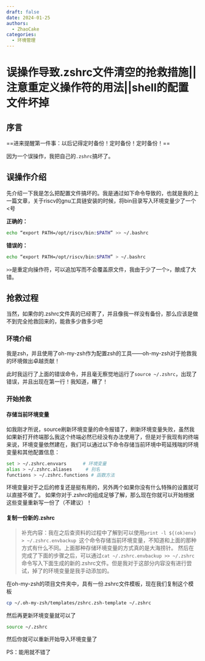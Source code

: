```yaml
---
draft: false 
date: 2024-01-25 
authors:
  - ZhaoCake
categories:
  - 环境管理 
---
```


# 误操作导致.zshrc文件清空的抢救措施||注意重定义操作符的用法||shell的配置文件坏掉

## 序言

==进来提醒第一件事：以后记得定时备份！定时备份！定时备份！==

因为一个误操作，我把自己的`.zshrc`搞坏了。

## 误操作介绍

先介绍一下我是怎么把配置文件搞坏的。我是通过如下命令导致的，也就是我的上一篇文章，关于riscv的gnu工具链安装的时候，将bin目录写入环境变量少了一个<号

<!-- more -->

**正确的：**

```bash
echo “export PATH=/opt/riscv/bin:$PATH” >> ~/.bashrc
```

**错误的：**

```bash
echo “export PATH=/opt/riscv/bin:$PATH” > ~/.bashrc
```

`>>`是重定向操作符，可以追加写而不会覆盖原文件，我由于少了一个`>`，酿成了大错。

## 抢救过程

当然，如果你的.zshrc文件真的已经寄了，并且像我一样没有备份，那么应该是做不到完全抢救回来的，能救多少救多少吧

### 环境介绍

我是zsh，并且使用了oh-my-zsh作为配置zsh的工具——oh-my-zsh对于抢救我的环境做出卓越贡献！

此时我运行了上面的错误命令，并且毫无察觉地运行了`source ~/.zshrc`，出现了错误，并且出现在第一行！我知道，糟了！

### 开始抢救

#### 存储当前环境变量

如我刚才所说，source刷新环境变量的命令报错了，刷新环境变量失败，虽然我如果新打开终端那么我这个终端必然已经没有办法使用了，但是对于我现有的终端来说，环境变量依然建在，我们可以通过以下命令存储当前环境中苟延残喘的环境变量和其他配置信息：

```bash
set > ~/.zshrc.envvars      # 环境变量
alias > ~/.zshrc.aliases     # 别名
functions > ~/.zshrc.functions # 函数方法
```

环境变量对于之后的修复还是挺有用的，另外两个如果你没有什么特殊的设置就可以直接不做了。
如果你对于.zshrc的组成足够了解，那么现在你就可以开始根据这些变量重新写一份了（不建议）！

#### 复制一份新的.zshrc
>
>补充内容：我在之后查资料的过程中了解到可以使用`print -l ${(ok)env} > ~/.zshrc.envbackup
`这个命令存储当前环境变量，不知道和上面的那种方式有什么不同。上面那种存储环境变量的方式真的是大海捞针。
>然后在完成了下面的步骤之后，可以通过`cat ~/.zshrc.envbackup >> ~/.zshrc
`命令写入下面生成的新的.zshrc文件。但是我对于这部分内容没有进行尝试，掉了的环境变量是我手动添加的。

在oh-my-zsh的项目文件夹中，具有一份.zshrc文件模板，现在我们复制这个模板

```bash
cp ~/.oh-my-zsh/templates/zshrc.zsh-template ~/.zshrc
```

然后再更新环境变量就可以了

```bash
source ~/.zshrc
```

然后你就可以重新开始导入环境变量了

PS：能用就不错了
